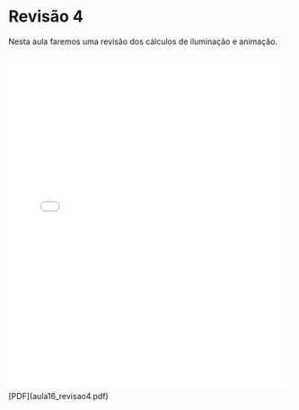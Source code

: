 # Revisão 4

Nesta aula faremos uma revisão dos cálculos de iluminação e animação.

<embed height="600" src="aula16_revisao4.pdf" type="application/pdf" width="100%">
[PDF](aula16_revisao4.pdf)
